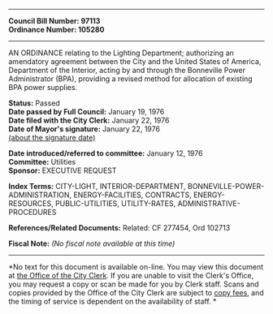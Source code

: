 * * * * *  
  
**Council Bill Number: [](#h0)[](#h2)97113**   
**Ordinance Number: 105280**  
  
* * * * *  
  
AN ORDINANCE relating to the Lighting Department; authorizing an amendatory agreement between the City and the United States of America, Department of the Interior, acting by and through the Bonneville Power Administrator (BPA), providing a revised method for allocation of existing BPA power supplies.  
  
**Status:** Passed   
**Date passed by Full Council:** January 19, 1976   
**Date filed with the City Clerk:** January 22, 1976   
**Date of Mayor's signature:** January 22, 1976   
[(about the signature date)](/~public/approvaldate.htm)   
  
  
**Date introduced/referred to committee:** January 12, 1976   
**Committee:** Utilities   
**Sponsor:** EXECUTIVE REQUEST   
  
**Index Terms:** CITY-LIGHT, INTERIOR-DEPARTMENT, BONNEVILLE-POWER-ADMINISTRATION, ENERGY-FACILITIES, CONTRACTS, ENERGY-RESOURCES, PUBLIC-UTILITIES, UTILITY-RATES, ADMINISTRATIVE-PROCEDURES  
  
**References/Related Documents:** Related: CF 277454, Ord 102713  
  
**Fiscal Note:** *(No fiscal note available at this time)*  
  
* * * * *  
  
*No text for this document is available on-line. You may view this document at [the Office of the City Clerk](http://www.seattle.gov/leg/clerk/contactUs.htm). If you are unable to visit the Clerk's Office, you may request a copy or scan be made for you by Clerk staff. Scans and copies provided by the Office of the City Clerk are subject to [copy fees](http://clerk.seattle.gov/~public/clerkfees.htm), and the timing of service is dependent on the availability of staff. *  
  
  
